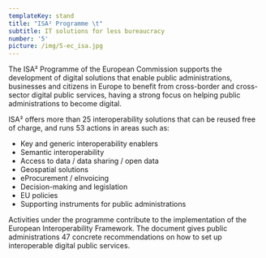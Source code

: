 ```yaml
---
templateKey: stand
title: "ISA² Programme \t"
subtitle: IT solutions for less bureaucracy
number: '5'
picture: /img/5-ec_isa.jpg
---
```

The ISA² Programme of the European Commission supports the development of digital solutions that enable public administrations, businesses and citizens in Europe to benefit from cross-border and cross-sector digital public services, having a strong focus on helping public administrations to become digital.

ISA² offers more than 25 interoperability solutions that can be reused free of charge, and runs 53 actions in areas such as:

* Key and generic interoperability enablers
* Semantic interoperability
* Access to data / data sharing / open data
* Geospatial solutions
* eProcurement / eInvoicing
* Decision-making and legislation
* EU policies
* Supporting instruments for public administrations

Activities under the programme contribute to the implementation of the European Interoperability Framework. The document gives public administrations 47 concrete recommendations on how to set up interoperable digital public services.
